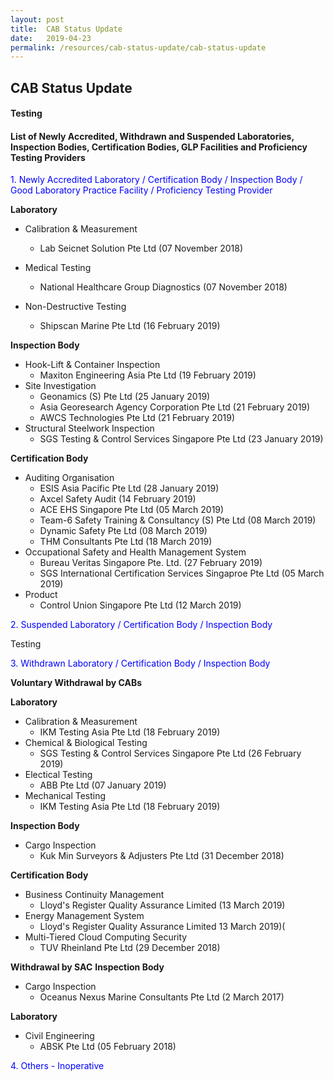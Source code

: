 ```yaml
---
layout: post
title:  CAB Status Update
date:   2019-04-23
permalink: /resources/cab-status-update/cab-status-update
---
```

## CAB Status Update

#### Testing

#### List of Newly Accredited, Withdrawn and Suspended Laboratories, Inspection Bodies, Certification Bodies, GLP Facilities and Proficiency Testing Providers
<p style="color:blue">1. Newly Accredited Laboratory / Certification Body / Inspection Body / Good Laboratory Practice Facility / Proficiency Testing Provider </p>

**Laboratory**
  * Calibration & Measurement
     * Lab Seicnet Solution Pte Ltd (07 November 2018)
     
  * Medical Testing
     * National Healthcare Group Diagnostics (07 November 2018)     
   
  * Non-Destructive Testing
     * Shipscan Marine Pte Ltd (16 February 2019)

**Inspection Body**

   * Hook-Lift & Container Inspection
     * Maxiton Engineering Asia Pte Ltd (19 February 2019)
   * Site Investigation
     * Geonamics (S) Pte Ltd (25 January 2019)
     * Asia Georesearch Agency Corporation Pte Ltd (21 February 2019)      
     * AWCS Technologies Pte Ltd (21 February 2019)
   * Structural Steelwork Inspection
     * SGS Testing & Control Services Singapore Pte Ltd (23 January 2019)
   
**Certification Body**   
   * Auditing Organisation 
     * ESIS Asia Pacific Pte Ltd (28 January 2019)  
     * Axcel Safety Audit (14 February 2019)  
     * ACE EHS Singapore Pte Ltd (05 March 2019)  
     * Team-6 Safety Training & Consultancy (S) Pte Ltd (08 March 2019)
     * Dynamic Safety Pte Ltd (08 March 2019)  
     * THM Consultants Pte Ltd (18 March 2019)  
   * Occupational Safety and Health Management System 
     * Bureau Veritas Singapore Pte. Ltd. (27 February 2019)
     * SGS International Certification Services Singaproe Pte Ltd (05 March 2019)
   * Product
     * Control Union Singapore Pte Ltd (12 March 2019)

 
<p style="color:blue">2. Suspended Laboratory / Certification Body / Inspection Body</p>
 Testing


<p style="color:blue">3. Withdrawn Laboratory / Certification Body / Inspection Body</p>

**Voluntary Withdrawal by CABs**

**Laboratory**

   * Calibration & Measurement
        * IKM Testing Asia Pte Ltd (18 February 2019)
   * Chemical & Biological Testing
        * SGS Testing & Control Services Singapore Pte Ltd (26 February 2019)
   * Electical Testing
        * ABB Pte Ltd (07 January 2019)
   * Mechanical Testing
        * IKM Testing Asia Pte Ltd (18 February 2019)
        
**Inspection Body**

   * Cargo Inspection
        * Kuk Min Surveyors & Adjusters Pte Ltd (31 December 2018)


**Certification Body**
  * Business Continuity Management
      * Lloyd's Register Quality Assurance Limited (13 March 2019)  
  * Energy Management System
      * Lloyd's Register Quality Assurance Limited 13 March 2019)(
  * Multi-Tiered Cloud Computing Security
      * TUV Rheinland Pte Ltd (29 December 2018)
  
**Withdrawal by SAC**
**Inspection Body**
   * Cargo Inspection
      * Oceanus Nexus Marine Consultants Pte Ltd (2 March 2017)
   
**Laboratory**
  * Civil Engineering
    * ABSK Pte Ltd (05 February 2018)

<p style="color:blue"> 4. Others - Inoperative</p>
